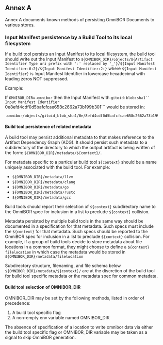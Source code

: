 ## Annex A

Annex A documents known methods of persisting OmniBOR Documents to various stores.

### Input Manifest persistence by a Build Tool to its local filesystem

If a build tool persists an Input Manifest to its local filesystem, the build tool should write out the Input Manifest to ```${OMNIBOR_DIR}/objects/${Artifact Identifier Type uri prefix with ':' replaced by '_'}/${Input Manifest Identifier:0:2}/${Input Manifest Identifier:2:}``` where ```${Input Manifest Identifier}``` is Input Manifest Identifier in lowercase hexadecimal with leading zeros NOT suppressed.

Example:

If ```OMNIBOR_DIR=.omnibor``` then the Input Manifest with ```gitoid:blob:sha1`` Input Manifest Identifier
```0e8efd4cdf0d5bafcfcae658c2662a73b199b301``` would be stored in:

```
.omnibor/objects/gitoid_blob_sha1/0e/8efd4cdf0d5bafcfcae658c2662a73b199b301
```

#### Build tool persistence of related metadata

A build tool may persist additional metadata to that makes reference to the Artifact Dependency Graph (ADG).
It should persist such metadata to a subdirectory of the directory to which the output artifact is being written of the form: ```${OMNIBOR_DIR}/metadata/${context}/```.  

For metadata specific to a particular build tool ```${context}``` should be a name uniquely associated with the build tool.  For example: 

- ```${OMNIBOR_DIR}/metadata/llvm```
- ```${OMNIBOR_DIR}/metadata/clang```
- ```${OMNIBOR_DIR}/metadata/go```
- ```${OMNIBOR_DIR}/metadata/rustc```
- ```${OMNIBOR_DIR}/metadata/gcc```

Build tools should report their selection of ```${context}``` subdirectory name to the OmniBOR spec for inclusion in a list to preclude ```${context}``` collision.

Metadata persisted by multiple build tools in the same way should be documented in a specification for that metadata.  Such specs must include the ```${context}``` for that metadata.  Such specs should be reported to the OmniBOR spec for inclusion in a list to preclude ```${context}``` collision.  For example, if a group of build tools decide to store metadata about file locations in a common format, they might choose to define a ```${context}``` ```filelocation``` in which case the metadata would be stored in ```${OMNIBOR_DIR}/metadata/filelocation```

Subdirectory structure, filenaming, and file schema below ```${OMNIBOR_DIR}/metadata/${context}/``` are at the discretion of the build tool for build tool specific metadata or the metadata spec for common metadata.

#### Build tool selection of OMNIBOR_DIR

OMNIBOR_DIR may be set by the following methods, listed in order of precedence:
1. A build tool specific flag
2. A non-empty env variable named OMNIBOR_DIR

The absence of specification of a location to write omnibor data via either the build tool specific flag or OMNIBOR_DIR variable may be taken as a signal to skip OmniBOR generation.
